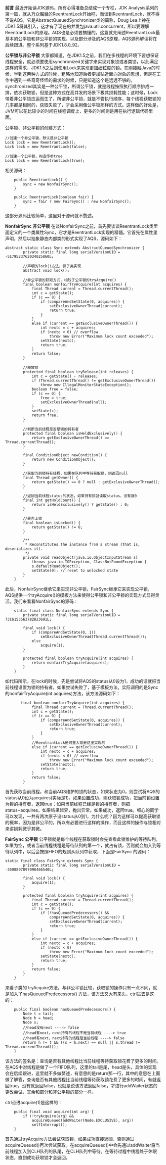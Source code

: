 **前言**
最近开始读JDK源码，所有心得准备总结成一个专栏，JDK Analysis系列的第一篇，就从万众瞩目的ReentrantLock开始吧，而谈到ReentrantLock，就不得不说AQS，它是AbstractQueuedSynchronizer类的简称，Doug Lea上神在JDK1.5将其引入，这才有了现在的并发包java.util.concurrent，所以要理解ReentrantLock的原理，AQS也是必须要搞懂的。这篇就先阐述ReentrantLock最基本的公平锁和非公平锁的实现，以及部分涉及的AQS原理，AQS源码解读将在后续跟进。整个系列基于JDK1.8.0_92。

**公平锁与非公平锁**
大家都知道，在JDK1.5之前，我们在多线程的环境下要想保证线程安全，就必须要使用synchronized关键字来实现对象锁或者类锁，以此满足这样的需求，JDK1.5之后则使用Lock来实现更加细粒度的锁。在刚接触Java的时候，学到这两种方式的时候，粗略地知道后者更加贴近面向对象的思想，但是在工作中遇到一些奇奇怪怪的需求的时候，只是知道这个是远远不够的。synchronized其实是一种公平锁，所谓公平锁，就是线程按照执行顺序排成一排，依次获取锁，但是这种方式在高并发的场景下极其损耗性能；这时候，Lock带着非公平锁应运而生了，所谓非公平锁，就是不管执行顺序，每个线程获取锁的几率都是相同的，获取失败了，才会采用像公平锁那样的方式。这样做的好处是，JVM可以花比较少的时间在线程调度上，更多的时间则是用在执行逻辑代码里面。

公平锁、非公平锁的创建方式：
```
//创建一个非公平锁，默认是非公平锁
Lock lock = new ReentrantLock();
Lock lock = new ReentrantLock(false);

//创建一个公平锁，构造传参true
Lock lock = new ReentrantLock(true);
```
相关源码：
```
    public ReentrantLock() {
        sync = new NonfairSync();
    }

    public ReentrantLock(boolean fair) {
        sync = fair ? new FairSync() : new NonfairSync();
    }
```
这部分源码比较简单，这里对于源码就不赘述。

**NonfairSync 非公平锁**
在谈NonfairSync之前，首先要谈谈ReentrantLock类里面定义的一个类属性Sync，它才是ReentrantLock实现的精髓。它首先在属性里声明，然后以抽象静态内部类的形式实现了AQS，源码如下：

```
abstract static class Sync extends AbstractQueuedSynchronizer {
        private static final long serialVersionUID = -5179523762034025860L;
        
		//声明的lock()方法，供子类实现
        abstract void lock();
        
		//非公平锁的获取方式，相较于公平锁的tryAcquire()
        final boolean nonfairTryAcquire(int acquires) {
            final Thread current = Thread.currentThread();
            int c = getState();
            if (c == 0) {
                if (compareAndSetState(0, acquires)) {
                    setExclusiveOwnerThread(current);
                    return true;
                }
            }
            else if (current == getExclusiveOwnerThread()) {
                int nextc = c + acquires;
                if (nextc < 0) // overflow
                    throw new Error("Maximum lock count exceeded");
                setState(nextc);
                return true;
            }
            return false;
        }
		
        //释放锁
        protected final boolean tryRelease(int releases) {
            int c = getState() - releases;
            if (Thread.currentThread() != getExclusiveOwnerThread())
                throw new IllegalMonitorStateException();
            boolean free = false;
            if (c == 0) {
                free = true;
                setExclusiveOwnerThread(null);
            }
            setState(c);
            return free;
        }

		//判断当前线程是否是锁的持有者
        protected final boolean isHeldExclusively() {
            return getExclusiveOwnerThread() == Thread.currentThread();
        }

        final ConditionObject newCondition() {
            return new ConditionObject();
        }

        //获取当前锁持有线程，如果在队列中等待获取锁，则返回null
        final Thread getOwner() {
            return getState() == 0 ? null : getExclusiveOwnerThread();
        }
        
		//返回当前线程status的状态，如果持有锁就读取status，没有就0
        final int getHoldCount() {
            return isHeldExclusively() ? getState() : 0;
        }
		
        //是否上锁
        final boolean isLocked() {
            return getState() != 0;
        }

        /**
         * Reconstitutes the instance from a stream (that is, deserializes it).
         */
        private void readObject(java.io.ObjectInputStream s)
            throws java.io.IOException, ClassNotFoundException {
            s.defaultReadObject();
            setState(0); // reset to unlocked state
        }
    }
```
此后，NonfairSync继承它来实现非公平锁，FairSync继承它来实现公平锁，AQS提供一个tryAcquire()的模板方法来使得公平锁和非公平锁的实现方式显得灵活。我们来看看NonfairSync的源码：
```
    static final class NonfairSync extends Sync {
        private static final long serialVersionUID = 7316153563782823691L;
        
        final void lock() {
            if (compareAndSetState(0, 1))
                setExclusiveOwnerThread(Thread.currentThread());
            else
                acquire(1);
        }

        protected final boolean tryAcquire(int acquires) {
            return nonfairTryAcquire(acquires);
        }
    }
```
如代码所示，在lock的时候，先是尝试将AQS的status从0设为1，成功的话就把当前线程设置为锁的持有者，如果尝试失败了，基于模板方法，实际调用的是Sync的nonfairTryAcquire(int acquires)方法，该方法源码如下：
```
       final boolean nonfairTryAcquire(int acquires) {
            final Thread current = Thread.currentThread();
            int c = getState();
            if (c == 0) {
                if (compareAndSetState(0, acquires)) {
                    setExclusiveOwnerThread(current);
                    return true;
                }
            }
            //ReentrantLock是可重入锁是这里实现的
            else if (current == getExclusiveOwnerThread()) {
                int nextc = c + acquires;
                if (nextc < 0) // overflow
                    throw new Error("Maximum lock count exceeded");
                setState(nextc);
                return true;
            }
            return false;
        }
```
首先获取当前线程，和当前AQS维护的锁的状态，如果状态为0，则尝试将AQS的status从0设为acquires(实际是1)，如果设置成功，则获取锁成功，把当前锁设置为锁的持有者，返回true；如果当前线程已经是锁的持有者，则把status+acquires，如果结果越界，抛出异常，如果成功，返回true。细心的同学可以发现，一共有两次原子设status从0到1，为什么呢？因为这样可以提高获取锁的概率，因为是非公平的，所以有必要进行这样的操作，而且这样的操作与锁相对来讲损耗微乎其微。

**FairSync 公平锁**
公平锁就是每个线程在获取锁时会先查看此锁维护的等待队列，如果为空，或者当前线程线程是等待队列的第一个，就占有锁，否则就会加入到等待队列中，以后会按照FIFO的规则从队列中获取，下面是FairSync 的源码：
```
static final class FairSync extends Sync {
        private static final long serialVersionUID = -3000897897090466540L;

        final void lock() {
            acquire(1);
        }

        protected final boolean tryAcquire(int acquires) {
            final Thread current = Thread.currentThread();
            int c = getState();
            if (c == 0) {
                if (!hasQueuedPredecessors() &&
                    compareAndSetState(0, acquires)) {
                    setExclusiveOwnerThread(current);
                    return true;
                }
            }
            else if (current == getExclusiveOwnerThread()) {
                int nextc = c + acquires;
                if (nextc < 0)
                    throw new Error("Maximum lock count exceeded");
                setState(nextc);
                return true;
            }
            return false;
        }
    }
```
来看子类的 tryAcquire方法，与非公平锁比较，获取锁的操作只有一点不同，就是加入了hasQueuedPredecessors() 方法，该方法又大有来头，ctrl进去是这的：
```
    public final boolean hasQueuedPredecessors() {
        Node t = tail; 
        Node h = head;
        Node s;
        //head没有next ----> false
		//head有next，next持有的线程不是当前线程 ----> true
		//head有next，next持有的线程是当前线程 ----> false
        return h != t && ((s = h.next) == null || s.thread != Thread.currentThread());
    }
```
该方法的签名是：查询是否有其他线程比当前线程等待获取锁花费了更多的时间。在AQS中对线程是做了一个FIFO队列，这里的tail是尾，head是头，具体的实现会在后续跟进，这里就不多做赘述，有意思的是return那一行，其中的意思在上面做了解答，查询是否有其他线程比当前线程等待获取锁花费了更多的时间，有就返回true，没有就返回false，也就是说该方法返回false，才进行addWaiter状态的更改尝试，其余和部分和非公平锁的部分一样。

ctrl点进acquire(1)是这样的：
```
    public final void acquire(int arg) {
        if (!tryAcquire(arg) &&
            acquireQueued(addWaiter(Node.EXCLUSIVE), arg))
            selfInterrupt();
    }
```
首先通过tryAcquire方法尝试获取锁，如果成功直接返回，否则通过acquireQueued()再次尝试获取。在acquireQueued()中会先通过addWaiter将当前线程加入到CLH队列的队尾，在CLH队列中等待。在等待过程中线程处于休眠状态，直到成功获取锁才会返回。